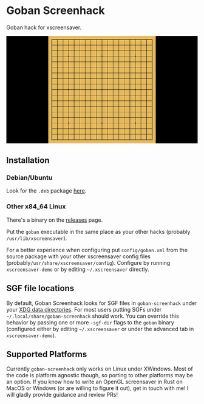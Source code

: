 # Goban Screenhack

Goban hack for xscreensaver.

![Goban Screenhack Demo](demo/goban.gif)

## Installation

### Debian/Ubuntu

Look for the `.deb` package
[here](https://github.com/julianandrews/goban-screenhack/releases).

### Other x84_64 Linux

There's a binary on the
[releases](https://github.com/julianandrews/goban-screenhack/releases) page.

Put the `goban` executable in the same place as your other hacks (probably
`/usr/lib/xscreensaver`).

For a better experience when configuring put `config/goban.xml` from the source
package with your other xscreensaver config files
(probably`/usr/share/xscreensaver/config`). Configure by running
`xscreensaver-demo` or by editing `~/.xscreensaver` directly.

## SGF file locations

By default, Goban Screenhack looks for SGF files in `goban-screenhack` under
your [XDG data
directories](https://specifications.freedesktop.org/basedir-spec/basedir-spec-latest.html).
For most users putting SGFs under `~/.local/share/goban-screenhack` should
work. You can override this behavior by passing one or more `-sgf-dir` flags to
the `goban` binary (configured either by editing `~/.xscreensaver` or under the
advanced tab in `xscreensaver-demo`).

## Supported Platforms

Currently `goban-screenhack` only works on Linux under XWindows. Most of the
code is platform agnostic though, so porting to other platforms may be an
option. If you know how to write an OpenGL screensaver in Rust on MacOS or
Windows (or are willing to figure it out), get in touch with me! I will gladly
provide guidance and review PRs!
